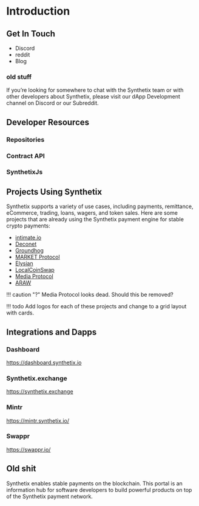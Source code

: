 # Introduction

## Get In Touch

* Discord
* reddit
* Blog

### old stuff

If you’re looking for somewhere to chat with the Synthetix team or with other developers about Synthetix, please visit our dApp Development channel on Discord or our Subreddit.

## Developer Resources

### Repositories

### Contract API

### SynthetixJs

## Projects Using Synthetix

Synthetix supports a variety of use cases, including payments, remittance, eCommerce, trading, loans, wagers, and token sales. Here are some projects that are already using the Synthetix payment engine for stable crypto payments:

* [intimate.io](https://intimate.io/)
* [Deconet](https://payout.team/)
* [Groundhog](https://groundhog.network/)
* [MARKET Protocol](https://marketprotocol.io/)
* [Elysian](https://elycoin.io/)
* [LocalCoinSwap](https://localcoinswap.com/)
* [Media Protocol](https://medium.com/@mediaprotocolsm)
* [ARAW](https://arawtoken.io/)

!!! caution "?"
    Media Protocol looks dead. Should this be removed?

!!! todo
    Add logos for each of these projects and change to a grid layout with cards.

## Integrations and Dapps

### Dashboard

https://dashboard.synthetix.io

### Synthetix.exchange

https://synthetix.exchange

### Mintr

https://mintr.synthetix.io/

### Swappr

https://swappr.io/

## Old shit

Synthetix enables stable payments on the blockchain. This portal is an information hub for software developers to build powerful products on top of the Synthetix payment network.
